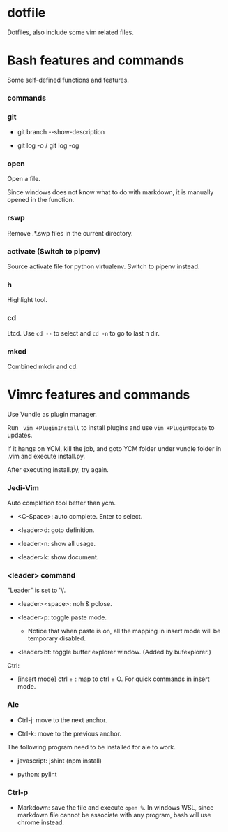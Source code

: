 # dotfile

Dotfiles, also include some vim related files.

# Bash features and commands

Some self-defined functions and features.

### commands

### git

* git branch --show-description

* git log -o / git log -og

### open

Open a file.

Since windows does not know what to do with markdown, it is manually opened in the function.

### rswp

Remove .*.swp files in the current directory.

### activate (Switch to pipenv)

Source activate file for python virtualenv. Switch to pipenv instead.

### h

Highlight tool.

### cd

Ltcd. Use ```cd --``` to select and ```cd -n``` to go to last n dir.

### mkcd

Combined mkdir and cd.

# Vimrc features and commands

Use Vundle as plugin manager.

Run ``` vim +PluginInstall``` to install plugins and use ```vim +PluginUpdate``` to updates.

If it hangs on YCM, kill the job, and goto YCM folder under vundle folder in .vim and execute install.py.

After executing install.py, try again.

### Jedi-Vim

Auto completion tool better than ycm.

- &lt;C-Space>: auto complete. Enter to select.

- &lt;leader>d: goto definition.

- &lt;leader>n: show all usage.

- &lt;leader>k: show document.


### &lt;leader> command

"Leader" is set to '\\'.

- &lt;leader>&lt;space>: noh & pclose.

- &lt;leader>p: toggle paste mode.
	- Notice that when paste is on, all the mapping in insert mode will be temporary disabled.

- &lt;leader>bt: toggle buffer explorer window. (Added by bufexplorer.)

Ctrl:

- [insert mode] ctrl + \: map to ctrl + O. For quick commands in insert mode.

### Ale

- Ctrl-j: move to the next anchor.

- Ctrl-k: move to the previous anchor.

The following program need to be installed for ale to work.

- javascript: jshint (npm install)

- python: pylint

### Ctrl-p

- Markdown: save the file and execute ```open %```. In windows WSL, since markdown file cannot be associate with any program, bash will use chrome instead.
